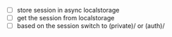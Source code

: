 - [ ] store session in async localstorage
- [ ] get the session from localstorage 
- [ ] based on the session switch to (private)/ or (auth)/